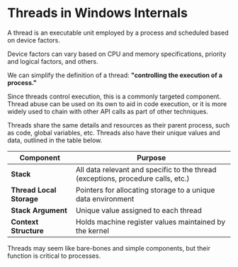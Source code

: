 # Threads in Windows Internals

A thread is an executable unit employed by a process and scheduled based on device factors.

Device factors can vary based on CPU and memory specifications, priority and logical factors, and others.

We can simplify the definition of a thread: **"controlling the execution of a process."**

Since threads control execution, this is a commonly targeted component. Thread abuse can be used on its own to aid in code execution, or it is more widely used to chain with other API calls as part of other techniques.

Threads share the same details and resources as their parent process, such as code, global variables, etc. Threads also have their unique values and data, outlined in the table below.

| **Component**           | **Purpose**                                                                 |
|--------------------------|-----------------------------------------------------------------------------|
| **Stack**               | All data relevant and specific to the thread (exceptions, procedure calls, etc.) |
| **Thread Local Storage** | Pointers for allocating storage to a unique data environment               |
| **Stack Argument**       | Unique value assigned to each thread                                       |
| **Context Structure**    | Holds machine register values maintained by the kernel                    |

Threads may seem like bare-bones and simple components, but their function is critical to processes.